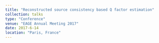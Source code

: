 ```yaml
---
title: "Reconstructed source consistency based Q factor estimation"
collection: talks
type: "Conference"
venue: "EAGE Annual Meeting 2017"
date: 2017-6-14
location: "Paris, France"
---
```

